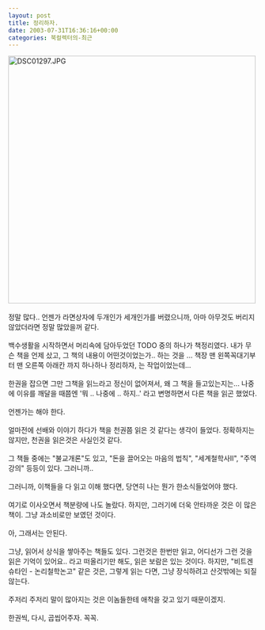 ```yaml
---
layout: post
title: 정리하자.
date: 2003-07-31T16:36:16+00:00
categories: 북컬렉터의-최근
---
```

<img alt="DSC01297.JPG" src="http://jinto.pe.kr/logs/archives/DSC01297.JPG" width="500"  border="0" /><br /><br />정말 많다.. 언젠가 라면상자에 두개인가 세개인가를 버렸으니까, 아마 아무것도 버리지 않았더라면 정말 많았을꺼 같다.<br /><br />백수생활을 시작하면서 머리속에 담아두었던 TODO 중의 하나가 책정리였다. 내가 무슨 책을 언제 샀고, 그 책의 내용이 어떤것이었는가.. 하는 것을 ... 책장 맨 왼쪽꼭대기부터 맨 오른쪽 아래칸 까지 하나하나 정리하자, 는 작업이었는데...<br /><br />한권을 잡으면 그만 그책을 읽느라고 정신이 없어져서, 왜 그 책을 들고있는지는... 나중에 이유를 깨달을 때쯤엔 '뭐 .. 나중에 .. 하지..' 라고 변명하면서 다른 책을 읽곤 했었다.<br /><br />언젠가는 해야 한다.<br /><br />얼마전에 선배와 이야기 하다가 책을 천권쯤 읽은 것 같다는 생각이 들었다. 정확하지는 않지만, 천권을 읽은것은 사실인것 같다. <br /><br />그 책들 중에는 "불교개론"도 있고, "돈을 끌어오는 마음의 법칙", "세계철학사II", "주역강의" 등등이 있다. 그러니까.. <br /><br />그러니까, 이책들을 다 읽고 이해 했다면, 당연히 나는 뭔가 한소식들었어야 했다.<br /><br />여기로 이사오면서 책분량에 나도 놀랐다. 하지만, 그러기에 더욱 안타까운 것은 이 많은 책이. 그냥 과소비로만 보였던 것이다.<br /><br />아, 그래서는 안된다. <br /><br />그냥, 읽어서 상식을 쌓아주는 책들도 있다. 그런것은 한번만 읽고, 어디선가 그런 것을 읽은 기억이 있어요.. 라고 떠올리기만 해도, 읽은 보람은 있는 것이다. 하지만, "비트겐슈타인 - 논리철학논고" 같은 것은, 그렇게 읽는 다면, 그냥 장식하려고 산것밖에는 되질 않는다.<br /><br />주저리 주저리 말이 많아지는 것은 이놈들한테 애착을 갖고 있기 때문이겠지. <br /><br />한권씩, 다시, 곱씹어주자. 꼭꼭.
